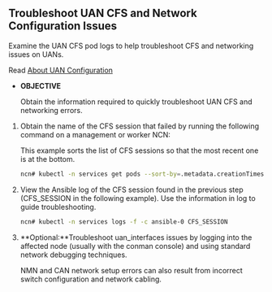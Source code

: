 
## Troubleshoot UAN CFS and Network Configuration Issues

Examine the UAN CFS pod logs to help troubleshoot CFS and networking issues on UANs.

Read [About UAN Configuration](About_UAN_Configuration.md)

- **OBJECTIVE**

    Obtain the information required to quickly troubleshoot UAN CFS and networking errors.

1. Obtain the name of the CFS session that failed by running the following command on a management or worker NCN:

    This example sorts the list of CFS sessions so that the most recent one is at the bottom.

    ```bash
    ncn# kubectl -n services get pods --sort-by=.metadata.creationTimestamp | grep ^cfs
    ```

2. View the Ansible log of the CFS session found in the previous step \(CFS\_SESSION in the following example\). Use the information in log to guide troubleshooting.

    ```bash
    ncn# kubectl -n services logs -f -c ansible-0 CFS_SESSION
    ```

3. **Optional:**Troubleshoot uan\_interfaces issues by logging into the affected node \(usually with the conman console\) and using standard network debugging techniques.

    NMN and CAN network setup errors can also result from incorrect switch configuration and network cabling.
